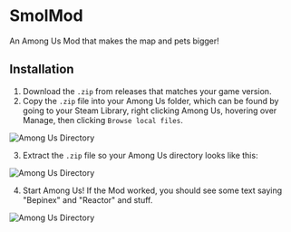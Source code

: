 # SmolMod
An Among Us Mod that makes the map and pets bigger!

## Installation
1. Download the `.zip` from releases that matches your game version.
2. Copy the `.zip` file into your Among Us folder, which can be found by going to your Steam Library, right clicking Among Us, hovering over Manage, then clicking `Browse local files`.

![Among Us Directory](https://media.discordapp.net/attachments/793980005880692767/794281917348446218/unknown.png)

3. Extract the `.zip` file so your Among Us directory looks like this:

![Among Us Directory](https://github.com/XtraCube/Infinite-Kill-Range/blob/master/untitled.png?raw=true)

4. Start Among Us! If the Mod worked, you should see some text saying "Bepinex" and "Reactor" and stuff.

![Among Us Directory](https://media.discordapp.net/attachments/701508634009403442/795380466118950912/unknown.png)
